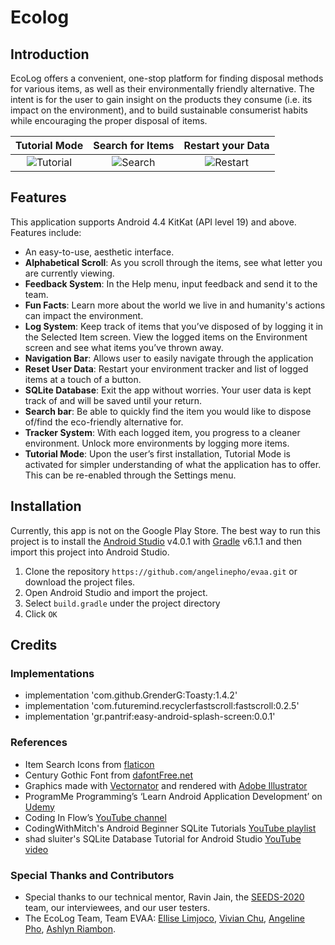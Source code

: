 # Ecolog

## Introduction
EcoLog offers a convenient, one-stop platform for finding disposal methods for various items, as well as their environmentally friendly alternative. The intent is for the user to gain insight on the products they consume (i.e. its impact on the environment), and to build sustainable consumerist habits while encouraging the proper disposal of items.

Tutorial Mode            |  Search for Items          |  Restart your Data
:-------------------------:|:-------------------------:|:-------------------------:
![Tutorial](docs/images/tutorialStarted_screenHelps.gif)  |  ![Search](docs/images/searchItem_logItem_enviromentScreen.gif) |  ![Restart](docs/images/clearData_envTransition.gif)


## Features
This application supports Android 4.4 KitKat (API level 19) and above.
Features include:
* An easy-to-use, aesthetic interface.
* **Alphabetical Scroll**: As you scroll through the items, see what letter you are currently viewing.
* **Feedback System**: In the Help menu, input feedback and send it to the team.
* **Fun Facts**: Learn more about the world we live in and humanity's actions can impact the environment.
* **Log System**: Keep track of items that you’ve disposed of by logging it in the Selected Item screen. View the logged items on the Environment screen and see what items you’ve thrown away.
* **Navigation Bar**: Allows user to easily navigate through the application
* **Reset User Data**: Restart your environment tracker and list of logged items at a touch of a button.
* **SQLite Database**: Exit the app without worries. Your user data is kept track of and will be saved until your return.
* **Search bar**: Be able to quickly find the item you would like to dispose of/find the eco-friendly alternative for.
* **Tracker System**: With each logged item, you progress to a cleaner environment. Unlock more environments by logging more items.
* **Tutorial Mode**: Upon the user’s first installation, Tutorial Mode is activated for simpler understanding of what the application has to offer. This can be re-enabled through the Settings menu.
	
## Installation
Currently, this app is not on the Google Play Store. The best way to run this project is to install the [Android Studio](https://developer.android.com/sdk/index.html) v4.0.1 with [Gradle](https://www.gradle.org/) v6.1.1 and then import this project into Android Studio.

1. Clone the repository `https://github.com/angelinepho/evaa.git` or download the project files.
2. Open Android Studio and import the project.
3. Select `build.gradle` under the project directory
4. Click `OK`

## Credits

### Implementations
* implementation 'com.github.GrenderG:Toasty:1.4.2'
* implementation 'com.futuremind.recyclerfastscroll:fastscroll:0.2.5'
* implementation 'gr.pantrif:easy-android-splash-screen:0.0.1'

### References
* Item Search Icons from [flaticon](https://www.flaticon.com/)
* Century Gothic Font from [dafontFree.net](https://www.dafontfree.net/freefonts-century-gothic-f101950.htm)
* Graphics made with [Vectornator](https://www.vectornator.io/) and rendered with [Adobe Illustrator](https://www.adobe.com/products/illustrator.html)
* ProgramMe Programming’s ‘Learn Android Application Development’ on [Udemy](https://www.udemy.com/course/learn-android-application-development-y/)
* Coding In Flow’s [YouTube channel](https://www.youtube.com/channel/UC_Fh8kvtkVPkeihBs42jGcA)
* CodingWithMitch's Android Beginner SQLite Tutorials [YouTube playlist](https://www.youtube.com/playlist?list=PLgCYzUzKIBE8A8iKd3e84JxymFIORn_Lk)
* shad sluiter's SQLite Database Tutorial for Android Studio [YouTube video](https://youtu.be/hDSVInZ2JCs)


### Special Thanks and Contributors
* Special thanks to our technical mentor, Ravin Jain, the [SEEDS-2020](http://www.dandilyonn.com/seeds.html?fbclid=IwAR3OlbJ1yTdb7Bj7Y314YsbmE4t-g6IDdwF2ykPtrN9Tmp-3p6G9iJykc5Q) team, our interviewees, and our user testers. 
* The EcoLog Team, Team EVAA: [Ellise Limjoco](https://www.linkedin.com/in/ell-ml/), [Vivian Chu](https://www.linkedin.com/in/vivianchu204/), [Angeline Pho](https://www.linkedin.com/in/angeline-pho-19743319a/), [Ashlyn Riambon](https://www.linkedin.com/in/ashlynriambon/).
